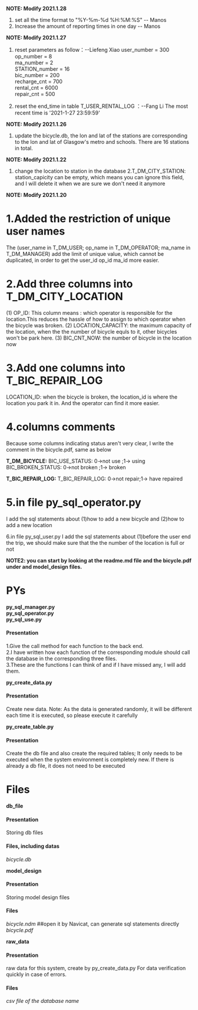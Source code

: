 __NOTE: Modify 2021.1.28__  
1. set all the time format to "%Y-%m-%d %H:%M:%S" -- Manos
2. Increase the amount of reporting times in one day -- Manos


__NOTE: Modify 2021.1.27__  

1. reset parameters as follow：--Liefeng Xiao
user_number = 300  
op_number = 8  
ma_number = 2  
STATION_number = 16  
bic_number = 200  
recharge_cnt = 700   
rental_cnt = 6000    
repair_cnt = 500   
  
2. reset the end_time in table T_USER_RENTAL_LOG ：--Fang Li
The most recent time is '2021-1-27 23:59:59'  

__NOTE: Modify 2021.1.26__  

1. update the bicycle.db, the lon and lat of the stations are corresponding to the lon and lat of Glasgow's metro and schools. There are 16 stations in total.

__NOTE: Modify 2021.1.22__  

1. change the location to station in the database 
2.T_DM_CITY_STATION: station_capicity can be empty, which means you can ignore this field, and I will delete it when we are sure we don't need it anymore

__NOTE: Modify 2021.1.20__  

# 1.Added the restriction of unique user names
The (user_name in T_DM_USER; op_name in T_DM_OPERATOR; ma_name in T_DM_MANAGER) add the limit of unique value, 
which cannot be duplicated, in order to get the user_id op_id ma_id more easier. 

# 2.Add three columns into T_DM_CITY_LOCATION
(1)
OP_ID: This column means : which operator is responsible for the location.This reduces the hassle of how to assign to which operator when the bicycle was broken.
(2)
LOCATION_CAPACITY: the maximum capacity of the location, when the the number of bicycle equls to it, other bicycles won't be park here.
(3)
BIC_CNT_NOW: the number of bicycle in the location now


# 3.Add one columns into T_BIC_REPAIR_LOG
LOCATION_ID: when the bicycle is broken, the location_id is where the location you park it in. And the operator can find it more easier.

# 4.columns comments
Because some columns indicating status aren't very clear, I write the comment in the bicycle.pdf, same as below

**T_DM_BICYCLE:**
BIC_USE_STATUS: 0->not use  ;1-> using
BIC_BROKEN_STATUS: 0->not broken ;1-> broken

**T_BIC_REPAIR_LOG:**
T_BIC_REPAIR_LOG: 0->not repair;1-> have repaired


# 5.in file py_sql_operator.py
I add the sql statements about 
(1)how to add a new bicycle 
and
(2)how to add a new location


6.in file py_sql_user.py
I add the sql statements about
(1)before the user end the trip, we should make sure that the the number of the location is full or not 



__NOTE2: you can start by looking at the readme.md file and the bicycle.pdf under and model_design files.__  

# PYs

**py_sql_manager.py**  
**py_sql_operator.py**  
**py_sql_use.py**  
#### Presentation
1.Give the call method for each function to the back end.  
2.I have written how each function of the corresponding module should call the database in the corresponding three files.  
3.These are the functions I can think of and if I have missed any, I will add them.

**py_create_data.py**  
#### Presentation
Create new data.
Note: As the data is generated randomly, it will be different each time it is executed, so please execute it carefully

**py_create_table.py**  
#### Presentation
Create the db file and also create the required tables;
It only needs to be executed when the system environment is completely new.
If there is already a db file, it does not need to be executed

# Files

**db_file**  
#### Presentation
Storing db files
#### Files, including datas
*bicycle.db*

**model_design**  
#### Presentation
Storing model design files
#### Files
*bicycle.ndm*  ##open it by Navicat, can generate sql statements directly
*bicycle.pdf*

**raw_data**  
#### Presentation
raw data for this system, create by py_create_data.py
For data verification quickly in case of errors.
#### Files
*csv file of the database name*










